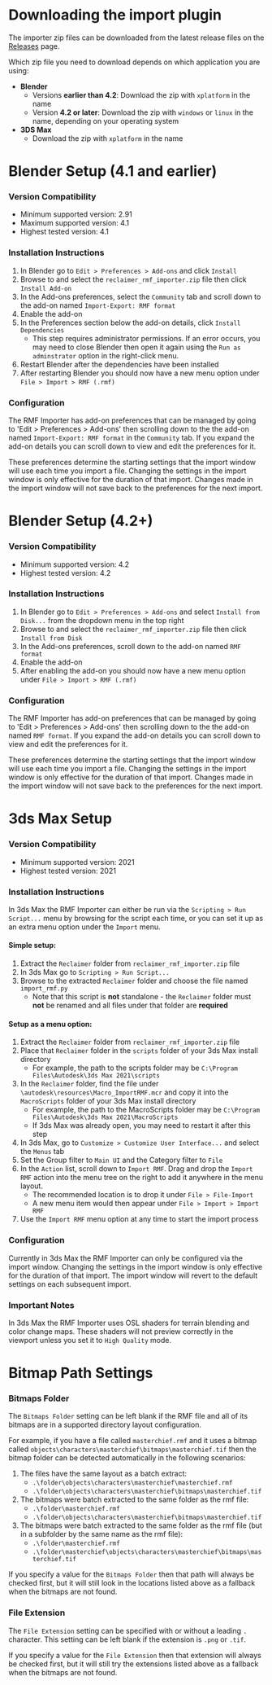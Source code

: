 # Downloading the import plugin
The importer zip files can be downloaded from the latest release files on the [Releases](https://github.com/Gravemind2401/Reclaimer/releases/latest) page.

Which zip file you need to download depends on which application you are using:
- **Blender**
  - Versions **earlier than 4.2**: Download the zip with `xplatform` in the name
  - Version **4.2 or later**: Download the zip with `windows` or `linux` in the name, depending on your operating system
- **3DS Max**
  - Download the zip with `xplatform` in the name


# Blender Setup (4.1 and earlier)

### Version Compatibility
- Minimum supported version: 2.91
- Maximum supported version: 4.1
- Highest tested version: 4.1

### Installation Instructions
1. In Blender go to `Edit > Preferences > Add-ons` and click `Install`
2. Browse to and select the `reclaimer_rmf_importer.zip` file then click `Install Add-on`
3. In the Add-ons preferences, select the `Community` tab and scroll down to the add-on named `Import-Export: RMF format`
4. Enable the add-on
5. In the Preferences section below the add-on details, click `Install Dependencies`
    - This step requires administrator permissions. If an error occurs, you may need to close Blender then open it again using the `Run as adminstrator` option in the right-click menu.
6. Restart Blender after the dependencies have been installed
7. After restarting Blender you should now have a new menu option under `File > Import > RMF (.rmf)`

### Configuration
The RMF Importer has add-on preferences that can be managed by going to 'Edit > Preferences > Add-ons' then scrolling down to the the add-on named `Import-Export: RMF format` in the `Community` tab. If you expand the add-on details you can scroll down to view and edit the preferences for it.

These preferences determine the starting settings that the import window will use each time you import a file. Changing the settings in the import window is only effective for the duration of that import. Changes made in the import window will not save back to the preferences for the next import.


# Blender Setup (4.2+)

### Version Compatibility
- Minimum supported version: 4.2
- Highest tested version: 4.2

### Installation Instructions
1. In Blender go to `Edit > Preferences > Add-ons` and select `Install from Disk...` from the dropdown menu in the top right
2. Browse to and select the `reclaimer_rmf_importer.zip` file then click `Install from Disk`
3. In the Add-ons preferences, scroll down to the add-on named `RMF format`
4. Enable the add-on
5. After enabling the add-on you should now have a new menu option under `File > Import > RMF (.rmf)`

### Configuration
The RMF Importer has add-on preferences that can be managed by going to 'Edit > Preferences > Add-ons' then scrolling down to the the add-on named `RMF format`. If you expand the add-on details you can scroll down to view and edit the preferences for it.

These preferences determine the starting settings that the import window will use each time you import a file. Changing the settings in the import window is only effective for the duration of that import. Changes made in the import window will not save back to the preferences for the next import.


# 3ds Max Setup

### Version Compatibility
- Minimum supported version: 2021
- Highest tested version: 2021

### Installation Instructions
In 3ds Max the RMF Importer can either be run via the `Scripting > Run Script...` menu by browsing for the script each time, or you can set it up as an extra menu option under the `Import` menu.

#### Simple setup:
1. Extract the `Reclaimer` folder from `reclaimer_rmf_importer.zip` file
2. In 3ds Max go to `Scripting > Run Script...`
3. Browse to the extracted `Reclaimer` folder and choose the file named `import_rmf.py`
     - Note that this script is **not** standalone - the `Reclaimer` folder must **not** be renamed and all files under that folder are **required**

#### Setup as a menu option:
1. Extract the `Reclaimer` folder from `reclaimer_rmf_importer.zip` file
2. Place that `Reclaimer` folder in the `scripts` folder of your 3ds Max install directory
    - For example, the path to the scripts folder may be `C:\Program Files\Autodesk\3ds Max 2021\scripts`
3. In the `Reclaimer` folder, find the file under `\autodesk\resources\Macro_ImportRMF.mcr` and copy it into the `MacroScripts` folder of your 3ds Max install directory
    - For example, the path to the MacroScripts folder may be `C:\Program Files\Autodesk\3ds Max 2021\MacroScripts`
    - If 3ds Max was already open, you may need to restart it after this step
4. In 3ds Max, go to `Customize > Customize User Interface...` and select the `Menus` tab
5. Set the Group filter to `Main UI` and the Category filter to `File`
6. In the `Action` list, scroll down to `Import RMF`. Drag and drop the `Import RMF` action into the menu tree on the right to add it anywhere in the menu layout.
    - The recommended location is to drop it under `File > File-Import`
    - A new menu item would then appear under `File > Import > Import RMF`
7. Use the `Import RMF` menu option at any time to start the import process

### Configuration
Currently in 3ds Max the RMF Importer can only be configured via the import window. Changing the settings in the import window is only effective for the duration of that import. The import window will revert to the default settings on each subsequent import.

### Important Notes
In 3ds Max the RMF Importer uses OSL shaders for terrain blending and color change maps. These shaders will not preview correctly in the viewport unless you set it to `High Quality` mode.


# Bitmap Path Settings

### Bitmaps Folder
The `Bitmaps Folder` setting can be left blank if the RMF file and all of its bitmaps are in a supported directory layout configuration.

For example, if you have a file called `masterchief.rmf` and it uses a bitmap called `objects\characters\masterchief\bitmaps\masterchief.tif` then the bitmap folder can be detected automatically in the following scenarios:
1.  The files have the same layout as a batch extract:
    - `.\folder\objects\characters\masterchief\masterchief.rmf`
    - `.\folder\objects\characters\masterchief\bitmaps\masterchief.tif`
2.  The bitmaps were batch extracted to the same folder as the rmf file:
    - `.\folder\masterchief.rmf`
    - `.\folder\objects\characters\masterchief\bitmaps\masterchief.tif`
3.  The bitmaps were batch extracted to the same folder as the rmf file (but in a subfolder by the same name as the rmf file):
    - `.\folder\masterchief.rmf`
    - `.\folder\masterchief\objects\characters\masterchief\bitmaps\masterchief.tif`

If you specify a value for the `Bitmaps Folder` then that path will always be checked first, but it will still look in the locations listed above as a fallback when the bitmaps are not found.

### File Extension
The `File Extension` setting can be specified with or without a leading `.` character. This setting can be left blank if the extension is `.png` or `.tif`.

If you specify a value for the `File Extension` then that extension will always be checked first, but it will still try the extensions listed above as a fallback when the bitmaps are not found.